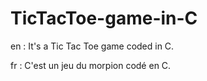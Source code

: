 # TicTacToe-game-in-C
en : It's a Tic Tac Toe game coded in C. 

fr : C'est un jeu du morpion codé en C.
